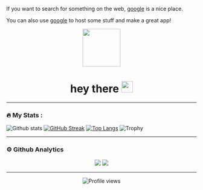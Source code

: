 [google]: https://www.google.com/

If you want to search for something on the web, [google] is a nice place.

You can also use [google] to host some stuff and make a great app!


<div id="header" align="center">
  <img src="https://media.giphy.com/media/M9gbBd9nbDrOTu1Mqx/giphy.gif" width="100"/>
</div>
<div id="badges" align="center">
    <img src="https://komarev.com/ghpvc/?username=ticket-hero&style=flat-square&color=blue" alt="" />
    <h1>
hey there <img src="https://media.giphy.com/media/hvRJCLFzcasrR4ia7z/giphy.gif" width="30px" />
    </h1>
</div>

---

### :fire: My Stats :
![Github stats](https://github-readme-stats.vercel.app/api?username=ticket-hero&theme=radical&show_icons=true&include_all_commits=true)
[![GitHub Streak](http://github-readme-streak-stats.herokuapp.com?user=ticket-hero&theme=radical&background=000000)](https://git.io/streak-stats)
[![Top Langs](https://github-readme-stats.vercel.app/api/top-langs/?username=ticket-hero&theme=chartreuse-dark&layout=compact)](https://github.com/anuraghazra/github-readme-stats)
![Trophy](https://github-profile-trophy.vercel.app/?username=ticket-hero&theme=dracula)

----

### ⚙ Github Analytics

<p align="center">
    <img src="https://github-profile-summary-cards.vercel.app/api/cards/repos-per-language?username=ticket-hero&theme=nord_dark" >
    <img src="https://github-profile-summary-cards.vercel.app/api/cards/most-commit-language?username=ticket-hero&theme=nord_dark" >
</p>

<!-------->

<!--<img alt="" width="400" src="https://github.com/lowlighter/metrics/blob/examples/metrics.classic.svg" alt=""></img>-->
<!--<img alt="" width="400" src="https://github.com/lowlighter/metrics/blob/examples/metrics.organization.svg" alt=""></img>-->

<!--[![Github all releases](https://img.shields.io/github/downloads/Naereen/StrapDown.js/total.svg)](https://GitHub.com/Naereen/StrapDown.js/releases/)-->
<!--[![Sparkline](https://stars.medv.io/Naereen/badges.svg)](https://stars.medv.io/Naereen/badges)-->

----

<div align="center">

![Profile views](https://profile-counter.glitch.me/ticket-hero/count.svg)

</div>


[username]: ticket-hero
